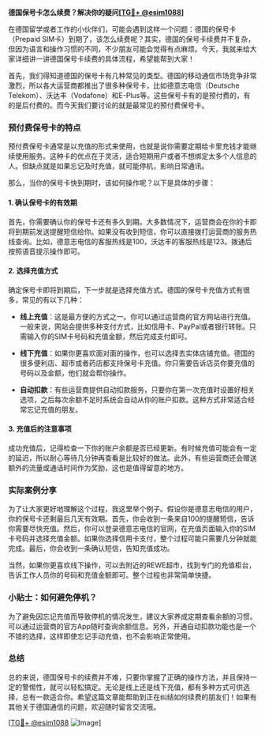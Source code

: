**德国保号卡怎么续费？解决你的疑问[[TG💪+ @esim1088](https://t.me/s/esim1088)]**

在德国留学或者工作的小伙伴们，可能会遇到这样一个问题：德国的保号卡（Prepaid SIM卡）到期了，该怎么续费呢？其实，德国的保号卡续费并不复杂，但因为语言和操作习惯的不同，不少朋友可能会觉得有点麻烦。今天，我就来给大家详细讲一讲德国保号卡续费的具体流程，希望能帮到大家！

首先，我们得知道德国的保号卡有几种常见的类型。德国的移动通信市场竞争非常激烈，所以各大运营商都推出了很多种保号卡，比如德意志电信（Deutsche Telekom）、沃达丰（Vodafone）和E-Plus等。这些保号卡有的是预付费的，有的是后付费的。而今天我们要讨论的就是最常见的预付费保号卡。

### 预付费保号卡的特点

预付费保号卡通常是以充值的形式来使用，也就是说你需要定期给卡里充钱才能继续使用服务。这种卡的优点在于灵活，适合短期用户或者不想绑定太多个人信息的人。但缺点就是如果忘记及时充值，就可能停机，影响日常通讯。

那么，当你的保号卡快到期时，该如何操作呢？以下是具体的步骤：

#### 1. 确认保号卡的有效期

首先，你需要确认你的保号卡还有多久到期。大多数情况下，运营商会在你的卡即将到期前发送提醒短信给你。如果没有收到短信，你可以直接拨打运营商的服务热线查询。比如，德意志电信的客服热线是100，沃达丰的客服热线是123。拨通后按照语音提示操作即可。

#### 2. 选择充值方式

确定保号卡即将到期后，下一步就是选择充值方式。德国的保号卡充值方式有很多，常见的有以下几种：

- **线上充值**：这是最方便的方式之一。你可以通过运营商的官方网站进行充值。一般来说，网站会提供多种支付方式，比如信用卡、PayPal或者银行转账。只需输入你的SIM卡号码和充值金额，然后完成支付即可。
  
- **线下充值**：如果你更喜欢面对面的操作，也可以选择去实体店铺充值。德国的很多便利店、超市或者药店都支持保号卡充值。你只需要告诉店员你要充值的号码以及金额，他们就会帮你操作。

- **自动扣款**：有些运营商提供自动扣款服务，只要你在第一次充值时设置好相关选项，之后每次余额不足时系统会自动从你的账户扣款。这种方式非常适合经常忘记充值的朋友。

#### 3. 充值后的注意事项

成功充值后，记得检查一下你的账户余额是否已经更新。有时候充值可能会有一定的延迟，所以耐心等待几分钟再查看是比较好的做法。此外，有些运营商还会赠送额外的流量或通话时间作为奖励，这也是值得留意的地方。

### 实际案例分享

为了让大家更好地理解这个过程，我这里举个例子。假设你是德意志电信的用户，你的保号卡还剩最后几天有效期。首先，你会收到一条来自100的提醒短信，告诉你需要尽快充值。然后，你可以登录德意志电信的官网，在充值页面输入你的SIM卡号码并选择充值金额。如果你选择信用卡支付，整个过程可能只需要几分钟就能完成。最后，你会收到一条确认短信，告知充值成功。

当然，如果你更喜欢线下操作，可以去附近的REWE超市，找到专门的充值柜台，告诉工作人员你的号码和充值金额即可。整个过程也非常简单快捷。

### 小贴士：如何避免停机？

为了避免因忘记充值而导致停机的情况发生，建议大家养成定期查看余额的习惯。可以通过运营商的官方App随时查询余额信息。另外，开通自动扣款功能也是一个不错的选择，这样即使忘记手动充值，也不会影响正常使用。

### 总结

总的来说，德国保号卡的续费并不难，只要你掌握了正确的操作方法，并且保持一定的警惕性，就可以轻松搞定。无论是线上还是线下充值，都有多种方式可供选择，总有一款适合你。希望这篇文章能帮助到正在纠结如何续费的朋友们！如果有其他关于德国通信的问题，欢迎随时留言交流哦。

[[TG💪+ @esim1088](https://t.me/s/esim1088) ![Image](https://i.postimg.cc/4NQfJmqS/Snipaste-2025-05-13-00-14-12.png)]